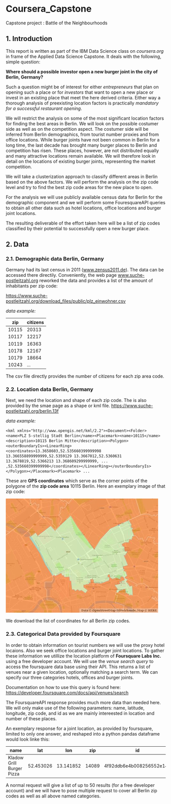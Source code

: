 # Coursera_Capstone
Capstone project : Battle of the Neighbourhoods

## 1. Introduction

This report is written as part of the IBM Data Science class on *coursera.org* in frame of the Applied Data Science Capstone. It deals with the following, simple question:

**Where should a possible investor open a new burger joint in the city of Berlin, Germany?**

Such a question might be of interest for either *entrepreneurs* that plan on opening such a place or for *investors* that want to open a new place or invest in an existing place that meet the here derived criteria. Either way a thorough analysis of preexisting location factors is practically *mandatory for a successful restaurant opening*.

We will restrict the analysis on some of the most significant location factors for finding the best areas in Berlin. We will look on the possible costumer side as well as on the competition aspect. The costumer side will be inferred from Berlin demographics, from tourist number proxies and from office locations. While burger joints have not been common in Berlin for a long time, the last decade has brought many burger places to Berlin and competition has risen. These places, however, are not distributed equally and many attractive locations remain available. We will therefore look in detail on the locations of existing burger joints, representing the market competition. 

We will take a clusterization approach to classify different areas in Berlin based on the above factors. We will perform the analysis on the  zip code level and try to find the best zip code areas for the new place to open.    

For the analysis we will use publicly available census data for Berlin  for the demographic component and we will perform some FouresquareAPI queries to obtain all other data such as hotel locations, office locations  and burger joint locations.    

The resulting deliverable of the effort taken here will be a list of zip codes classified by their potential to successfully open a new burger place.

## 2. Data
### 2.1. Demographic data Berlin, Germany

Germany had its last census in 2011 (www.zensus2011.de). The data can be accessed there directily. Conveniently, the web page 
www.suche-postleitzahl.org reworked the data and provides a list of the amount of inhabitants per zip code:

https://www.suche-postleitzahl.org/download_files/public/plz_einwohner.csv

*data example:*

| zip	| citizens|
|------|--------|
| 10115| 20313 |
| 10117| 12217 |
| 10119| 16363 |
| 10178| 12167 |
| 10179| 18664 |
| 10243| ... |

The csv file directly provides the number of citizens for each zip area code.

### 2.2. Location data Berlin, Germany

Next, we need the location and shape of each zip code. The is also provided by the smae page as a shape or kml file. https://www.suche-postleitzahl.org/berlin.13f

*data example:*
```kml
<kml xmlns="http://www.opengis.net/kml/2.2"><Document><Folder><name>PLZ 5-stellig Stadt Berlin</name><Placemark><name>10115</name><description>10115 Berlin Mitte</description><Polygon><outerBoundaryIs><LinearRing><coordinates>13.3658603,52.535660399999998 13.366558899999999,52.5359129 13.3667012,52.5360631 13.3678819,52.5366213 13.368609299999999, ... ,52.535660399999998</coordinates></LinearRing></outerBoundaryIs></Polygon></Placemark><Placemark> ...
```
These are **GPS coordinates** which serve as the corner points of the polygone of the **zip code area** 10115 Berlin. Here an exemplary image of that zip code:

![Zip 10115](/images/10115.png?)

We download the list of coordinates for all Berlin zip codes.

### 2.3. Categorical Data provided by Foursquare

In order to obtain information on tourist numbers we will use the proxy hotel locaions. Also we seek office locations and burger joint locations. To gather these information we utillize the location platform of **Foursquare Labs Inc.** using a free developer account. We will use the *venue search query* to access the foursquare data base using their API. This returns a list of venues near a given location, optionally matching a search term. We can specify our three categories hotels, offices and burger joints.

Documentation on how to use this query is found here:
https://developer.foursquare.com/docs/api/venues/search

The FoursquareAPI response provides much more data than needed here. We will only make use of the following parameters:
name, latitude, longitude, zip code, and id as we are mainly intereested in location and number of these places.

An exemplary response for a joint location, as provided by foursquare,  limited to only one answer, and reshaped into a python pandas dataframe would look linke this:

|name |	lat |	lon |	zip 	|id|
|----|----|----|----|----|
|Kladow Grill Burger Pizza |	52.453026 |	13.141852 |	14089 |	4f92ddb6e4b008256552e140|

A normal request will give a list of up to 50 results (for a free developer account) and we will have to pose multiple request to cover all Berlin zip codes as well as all above named categories.


